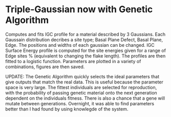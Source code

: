 # Triple-Gaussian now with Genetic Algorithm
Computes and fits IGC profile for a material described by 3 Gaussians.
Each Gaussain distribution decribes a site type; Basal Plane Defect, Basal Plane, Edge.
The positions and widths of each gaussian can be changed.
IGC Surface Energy profile is computed for the site energies given for a range of Edge sites % (equivalent to changing the flake length).
The profiles are then fitted to a logistic function. Parameters are plotted in a variety of combinations, figures are then saved.

UPDATE:
The Genetic Algorithm quickly selects the ideal parameters that give outputs that match the real data. This is useful because the parameter space is very large. The fittest individuals are selected for reproduction, with the probability of passing genetic material onto the next generation dependent on the individuals fitness. There is also a chance that a gene will mutate between generations. Overnight, it was able to find parameters better than I had found by using knowlegde of the system.
